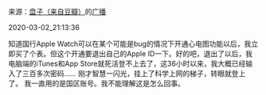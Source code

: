 来源：[盘子（来自豆瓣）](https://www.douban.com/people/zhaoxun69/)的[广播](https://www.douban.com/people/zhaoxun69/status/2845609779/)


2020-03-02_21:13:36


知道国行Apple Watch可以在某个可能是bug的情况下开通心电图功能以后，我立即买了个表。但这个开通要退出自己的Apple ID一下。好的吧，退出了以后，我电脑端的iTunes和App Store就死活登不上去了，这36小时以来，我大概已经输入了三百多次密码……
刚才智慧一闪光，挂上了科学上网的梯子，转眼就登上了。
我一直用的是国区账号。我不能理解这是怎么回事。
